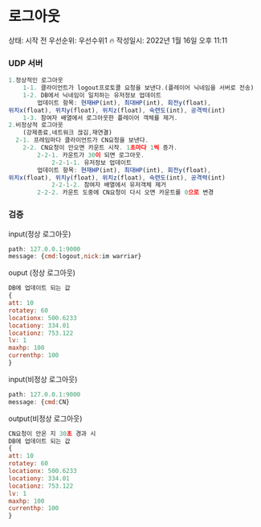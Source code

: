 # 로그아웃

상태: 시작 전
우선순위: 우선수위1 🔥
작성일시: 2022년 1월 16일 오후 11:11

### UDP 서버

```jsx
1.정상적인 로그아웃
	1-1. 클라이언트가 logout프로토콜 요청을 보낸다.(플레이어 닉네임을 서버로 전송)
	1-2. DB에서 닉네임이 일치하는 유저정보 업데이트
		업데이트 항목: 현재HP(int), 최대HP(int), 회전y(float), 
위치x(float), 위치y(float), 위치z(float), 숙련도(int), 공격력(int)
	1-3. 참여자 배열에서 로그아웃한 플레이어 객체를 제거.
2.비정상적 로그아웃
	(강제종료,네트워크 끊김,재연결)
  2-1. 프레임마다 클라이언트가 CN요청을 보낸다.
	2-2. CN요청이 안오면 카운트 시작. 1초마다 1씩 증가.
		2-2-1. 카운트가 30이 되면 로그아웃.
			2-2-1-1. 유저정보 업데이트
		업데이트 항목: 현재HP(int), 최대HP(int), 회전y(float), 
위치x(float), 위치y(float), 위치z(float), 숙련도(int), 공격력(int)
			2-2-1-2. 참여자 배열에서 유저객체 제거
		2-2-2. 카운트 도중에 CN요청이 다시 오면 카운트를 0으로 변경
```

### 검증

input(정상 로그아웃)

```jsx
path: 127.0.0.1:9000
message: {cmd:logout,nick:im warriar}
```

ouput (정상 로그아웃)

```jsx
DB에 업데이트 되는 값
{
att: 10
rotatey: 60
locationx: 500.6233
locationy: 334.01
locationz: 753.122
lv: 1
maxhp: 100
currenthp: 100
}
```

input(비정상 로그아웃)

```jsx
path: 127.0.0.1:9000
message: {cmd:CN}
```

output(비정상 로그아웃)

```jsx
CN요청이 안온 지 30초 경과 시
DB에 업데이트 되는 값
{
att: 10
rotatey: 60
locationx: 500.6233
locationy: 334.01
locationz: 753.122
lv: 1
maxhp: 100
currenthp: 100
}
```